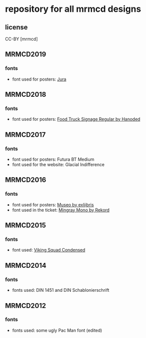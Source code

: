 # repository for all mrmcd designs

## license
CC-BY [mrmcd]

## MRMCD2019
### fonts
* font used for posters:  [Jura](https://fonts.google.com/specimen/Jura)

## MRMCD2018
### fonts
* font used for posters:  [Food Truck Signage Regular by Hanoded](https://www.myfonts.com/fonts/hanoded/food-truck)

## MRMCD2017
### fonts
* font used for posters: Futura BT Medium
* font used for the website: Glacial Indifference

## MRMCD2016
### fonts
* font used for posters: [Museo by exljibris](http://www.myfonts.com/fonts/exljbris/museo/#index)
* font used in the ticket: [Mingray Mono by Rekord](http://www.myfonts.com/fonts/rekord/mingray-mono/#index)

## MRMCD2015
### fonts
* font used: [Viking Squad Condensed](http://www.dafont.com/de/viking-squad.font)

## MRMCD2014
### fonts
* fonts used: DIN 1451 and DIN Schablonierschrift

## MRMCD2012
### fonts
* fonts used: some ugly Pac Man font (edited)
